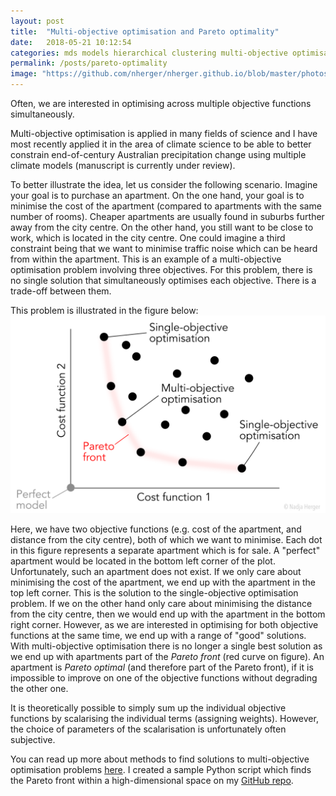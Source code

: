 ```yaml
---
layout: post
title:  "Multi-objective optimisation and Pareto optimality"
date:   2018-05-21 10:12:54
categories: mds models hierarchical clustering multi-objective optimisation
permalink: /posts/pareto-optimality
image: "https://github.com/nherger/nherger.github.io/blob/master/photos/Pareto_banner.png?raw=true"
---
```


Often, we are interested in optimising across multiple objective functions simultaneously.

<!--more-->

Multi-objective optimisation is applied in many fields of science and I have most recently applied it in the area of climate science to be able to better constrain end-of-century Australian precipitation change using multiple climate models (manuscript is currently under review).

To better illustrate the idea, let us consider the following scenario. Imagine your goal is to purchase an apartment. On the one hand, your goal is to minimise the cost of the apartment (compared to apartments with the same number of rooms). Cheaper apartments are usually found in suburbs further away from the city centre. On the other hand, you still want to be close to work, which is located in the city centre. One could imagine a third constraint being that we want to minimise traffic noise which can be heard from within the apartment. This is an example of a multi-objective optimisation problem involving three objectives. For this problem, there is no single solution that simultaneously optimises each objective. There is a trade-off between them.

This problem is illustrated in the figure below:
![Pareto optimality](https://github.com/nherger/nherger.github.io/blob/master/photos/ParetoOptimality.png?raw=true)

Here, we have two objective functions (e.g. cost of the apartment, and distance from the city centre), both of which we want to minimise. Each dot in this figure represents a separate apartment which is for sale. A "perfect" apartment would be located in the bottom left corner of the plot. Unfortunately, such an apartment does not exist. If we only care about minimising the cost of the apartment, we end up with the apartment in the top left corner. This is the solution to the single-objective optimisation problem. If we on the other hand only care about minimising the distance from the city centre, then we would end up with the apartment in the bottom right corner. However, as we are interested in optimising for both objective functions at the same time, we end up with a range of "good" solutions. With multi-objective optimisation there is no longer a single best solution as we end up with apartments part of the *Pareto front* (red curve on figure). An apartment is *Pareto optimal* (and therefore part of the Pareto front), if it is impossible to improve on one of the objective functions without degrading the other one.

It is theoretically possible to simply sum up the individual objective functions by scalarising the individual terms (assigning weights). However, the choice of parameters of the scalarisation is unfortunately often subjective.

You can read up more about methods to find solutions to multi-objective optimisation problems [here](https://en.wikipedia.org/wiki/Multi-objective_optimization#A_posteriori_methods). I created a sample Python script which finds the Pareto front within a high-dimensional space on my [GitHub repo](https://github.com/nherger/ParetoOptimality/blob/master/ParetoFront.py).









